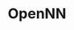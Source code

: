 ---
title: "OpenNN"

info: "A software library which implements neural networks, a main area of deep learning research"

status: "Active"

website: ["http://www.opennn.net/"]

get_it:
  - ["Authentic", "http://www.opennn.net/download/"]

description: |
  OpenNN (Open Neural Networks Library) implements [neural networks](/search/?category=neural_networks), a main area of [deep learning](/search/?category=deep_learning) research.
  
  OpenNN implements [data mining](/search/?category=data_mining) methods as a bundle of functions. It allows embedding functions in other software tools using an 'Application Programming Interface (API)' for the interaction between the software tool and the predictive analytics tasks. A graphical user interface (GUI) is still missing, but some functions can support the integration of specific visualization tools.
  
  It implements multiprocessing programming by means of OpenMP and GPU acceleration with CUDA.
  
  [Documentation](http://www.opennn.net/documentation/)

developer: ["Artelnics"]

initial_release: "22 November 2018"

repository: ["https://github.com/Artelnics/OpenNN"]

written_in: ["C++"]

platform:
  - dskp:
      - ["Windows", "o"]
      - ["Linux", "o"]
      - ["macOS", "o"]

categories: ["Neural Networks", "Deep Learning", "Data Mining"]

license: ["LGPL v3"]

social:
  - name: "Twitter"
    url: "https://twitter.com/artelnics"
  - name: "Google+"
    url: "https://google.com/+Artelnics"
  - name: "LinkedIn"
    url: "https://www.linkedin.com/company/artelnics"
  - name: "Wikipedia"
    url: "https://en.wikipedia.org/wiki/OpenNN"

source:
  description: ["http://www.opennn.net/documentation/opennn_start.html"]
  developer: ["http://www.opennn.net/"]
  initial_release: ["https://github.com/Artelnics/OpenNN/releases/tag/0.1"]
  written_in: ["https://github.com/Artelnics/OpenNN", "http://www.opennn.net/documentation/opennn_start.html"]
  platform:
    - dskp: ["http://www.opennn.net/documentation/building_opennn.html", "https://en.wikipedia.org/w/index.php?title=OpenNN&oldid=875141876"]
  license: ["https://github.com/Artelnics/OpenNN/blob/master/LICENSE.txt"]
  rating:
    - ["PAT RESEARCH", "e", "https://www.predictiveanalyticstoday.com/opennn/"]
    - ["PAT RESEARCH", "u", "https://www.predictiveanalyticstoday.com/opennn/"]
  status: ["https://github.com/Artelnics/OpenNN/graphs/contributors"]

rating:
  - name: "PAT RESEARCH"
    rate: [7.6, 10]
  - name: "PAT RESEARCH"
    rate: [9.6, 10]
    num: 5

---